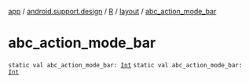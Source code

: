 [app](../../../index.md) / [android.support.design](../../index.md) / [R](../index.md) / [layout](index.md) / [abc_action_mode_bar](./abc_action_mode_bar.md)

# abc_action_mode_bar

`static val abc_action_mode_bar: `[`Int`](https://kotlinlang.org/api/latest/jvm/stdlib/kotlin/-int/index.html)
`static val abc_action_mode_bar: `[`Int`](https://kotlinlang.org/api/latest/jvm/stdlib/kotlin/-int/index.html)